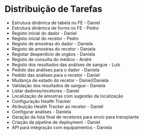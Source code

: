 # Distribuição de Tarefas

- Estrutura dinâmica de tabela no FE - Daniel
- Estrutura dinâmica de forms no FE - Pedro
- Registo inicial do dador - Daniel
- Registo inicial do recetor - Pedro
- Registo de amostras do dador - Daniela
- Registo de amostras do recetor - Daniela
- Registar desperdício de orgãos - Daniela
- Registo de consulta do médico - André
- Registo dos resultados das análises de sangue - Luís
- Pedido das análises para o dador - Daniela
- Pedido das análises para o recetor - Daniel
- Mudança de estado do recetor - Daniel/Daniela
- Validação dos resultados de sangue - Daniela
- Listar dadores/recetores - Daniel
- Localização de amostras com sugestão da localização
- Configuração Health Tracker
- Atribuição Health Tracker ao recetor - Daniel
- Configurar análises - Daniela
- Geração da lista final de recetores para envio para transplante
- Criação da pipeline de deployment - Daniel
- API para integração com equipamentos - Daniela